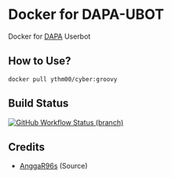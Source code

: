 # Docker for DAPA-UBOT
Docker for [DAPA](https://github.com/Daffansaa/DAPA-UBOT) Userbot

## How to Use?
```
docker pull ythm00/cyber:groovy
```

## Build Status
<a href="https://github.com/Daffansaa/docks/actions?query=branch%3ADAPA-UBOT"> <img alt="GitHub Workflow Status (branch)" src="https://img.shields.io/github/workflow/status/BianSepang/Docker/Docker%20Build/master?color=blue&label=Docker%20build&logo=github%20actions&logoColor=green&style=for-the-badge" /></a>

## Credits
* [AnggaR96s](https://github.com/AnggaR96s) (Source)
